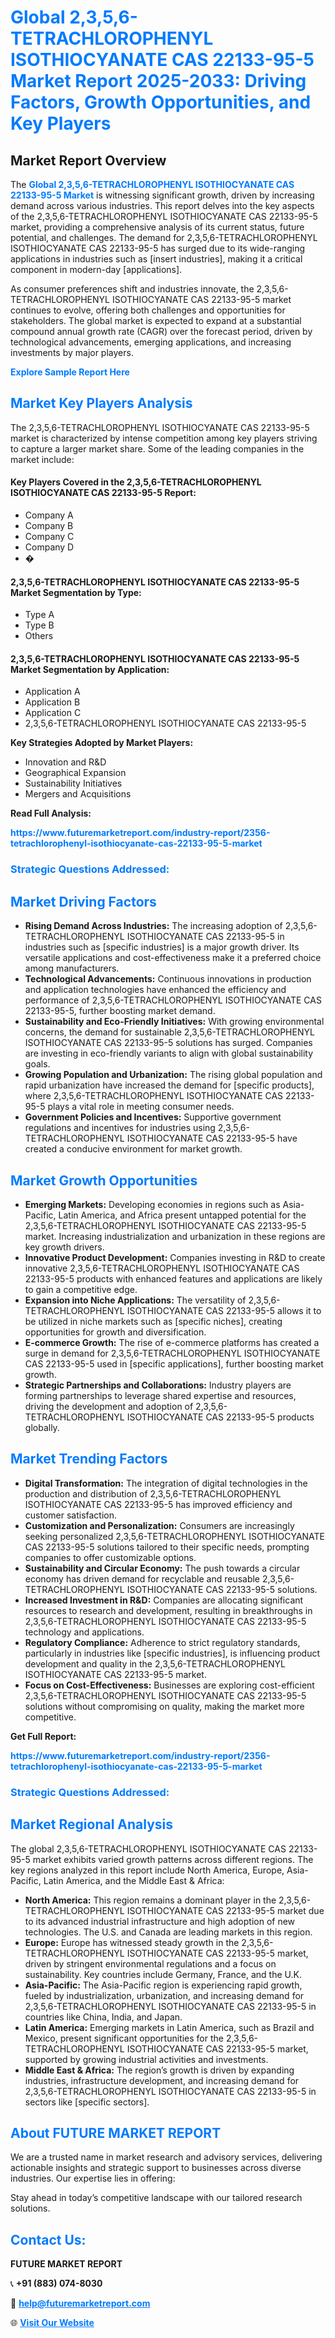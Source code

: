 <h1 style="color: #007BFF;">Global 2,3,5,6-TETRACHLOROPHENYL ISOTHIOCYANATE CAS 22133-95-5 Market Report 2025-2033: Driving Factors, Growth Opportunities, and Key Players</h1>

<section id="overview">
<h2>Market Report Overview</h2>
<p>The <a href="https://www.futuremarketreport.com/industry-report/2356-tetrachlorophenyl-isothiocyanate-cas-22133-95-5-market" style="color: #007BFF; text-decoration: none;"><strong>Global 2,3,5,6-TETRACHLOROPHENYL ISOTHIOCYANATE CAS 22133-95-5 Market</strong></a> is witnessing significant growth, driven by increasing demand across various industries. This report delves into the key aspects of the 2,3,5,6-TETRACHLOROPHENYL ISOTHIOCYANATE CAS 22133-95-5 market, providing a comprehensive analysis of its current status, future potential, and challenges. The demand for 2,3,5,6-TETRACHLOROPHENYL ISOTHIOCYANATE CAS 22133-95-5 has surged due to its wide-ranging applications in industries such as [insert industries], making it a critical component in modern-day [applications].</p>
<p>As consumer preferences shift and industries innovate, the 2,3,5,6-TETRACHLOROPHENYL ISOTHIOCYANATE CAS 22133-95-5 market continues to evolve, offering both challenges and opportunities for stakeholders. The global market is expected to expand at a substantial compound annual growth rate (CAGR) over the forecast period, driven by technological advancements, emerging applications, and increasing investments by major players.</p>
</section>

<section id="overview">
<p><a href="https://www.futuremarketreport.com/request-sample/reportId=119115" style="color: #007BFF; text-decoration: none;"><strong>Explore Sample Report Here</strong></a></p>
</section>

<section id="key-players">
<h2 style="color: #007BFF;">Market Key Players Analysis</h2>
<p>The 2,3,5,6-TETRACHLOROPHENYL ISOTHIOCYANATE CAS 22133-95-5 market is characterized by intense competition among key players striving to capture a larger market share. Some of the leading companies in the market include:</p>
<h4>Key Players Covered in the 2,3,5,6-TETRACHLOROPHENYL ISOTHIOCYANATE CAS 22133-95-5 Report:</h4>
<ul><li>Company A</li><li>Company B</li><li>Company C</li><li>Company D</li><li>�</li></ul>
<h4>2,3,5,6-TETRACHLOROPHENYL ISOTHIOCYANATE CAS 22133-95-5 Market Segmentation by Type:</h4>
<ul><li>Type A</li><li>Type B</li><li>Others</li></ul>

<h4>2,3,5,6-TETRACHLOROPHENYL ISOTHIOCYANATE CAS 22133-95-5 Market Segmentation by Application:</h4>
<ul><li>Application A</li><li>Application B</li><li>Application C</li><li>2,3,5,6-TETRACHLOROPHENYL ISOTHIOCYANATE CAS 22133-95-5</li></ul>
<p><strong>Key Strategies Adopted by Market Players:</strong></p>
<ul>
<li>Innovation and R&D</li>
<li>Geographical Expansion</li>
<li>Sustainability Initiatives</li>
<li>Mergers and Acquisitions</li>
</ul>
</section>

<section>
<p><strong>Read Full Analysis: </strong></p><a href="https://www.futuremarketreport.com/industry-report/2356-tetrachlorophenyl-isothiocyanate-cas-22133-95-5-market" style="color: #007BFF; text-decoration: none;"><strong>https://www.futuremarketreport.com/industry-report/2356-tetrachlorophenyl-isothiocyanate-cas-22133-95-5-market</strong></a>
<h3 style="color: #007BFF;">Strategic Questions Addressed:</h3>
</section>

<section id="driving-factors">
<h2 style="color: #007BFF;">Market Driving Factors</h2>
<ul>
<li><strong>Rising Demand Across Industries:</strong> The increasing adoption of 2,3,5,6-TETRACHLOROPHENYL ISOTHIOCYANATE CAS 22133-95-5 in industries such as [specific industries] is a major growth driver. Its versatile applications and cost-effectiveness make it a preferred choice among manufacturers.</li>
<li><strong>Technological Advancements:</strong> Continuous innovations in production and application technologies have enhanced the efficiency and performance of 2,3,5,6-TETRACHLOROPHENYL ISOTHIOCYANATE CAS 22133-95-5, further boosting market demand.</li>
<li><strong>Sustainability and Eco-Friendly Initiatives:</strong> With growing environmental concerns, the demand for sustainable 2,3,5,6-TETRACHLOROPHENYL ISOTHIOCYANATE CAS 22133-95-5 solutions has surged. Companies are investing in eco-friendly variants to align with global sustainability goals.</li>
<li><strong>Growing Population and Urbanization:</strong> The rising global population and rapid urbanization have increased the demand for [specific products], where 2,3,5,6-TETRACHLOROPHENYL ISOTHIOCYANATE CAS 22133-95-5 plays a vital role in meeting consumer needs.</li>
<li><strong>Government Policies and Incentives:</strong> Supportive government regulations and incentives for industries using 2,3,5,6-TETRACHLOROPHENYL ISOTHIOCYANATE CAS 22133-95-5 have created a conducive environment for market growth.</li>
</ul>
</section>

<section id="growth-opportunities">
<h2 style="color: #007BFF;">Market Growth Opportunities</h2>
<ul>
<li><strong>Emerging Markets:</strong> Developing economies in regions such as Asia-Pacific, Latin America, and Africa present untapped potential for the 2,3,5,6-TETRACHLOROPHENYL ISOTHIOCYANATE CAS 22133-95-5 market. Increasing industrialization and urbanization in these regions are key growth drivers.</li>
<li><strong>Innovative Product Development:</strong> Companies investing in R&D to create innovative 2,3,5,6-TETRACHLOROPHENYL ISOTHIOCYANATE CAS 22133-95-5 products with enhanced features and applications are likely to gain a competitive edge.</li>
<li><strong>Expansion into Niche Applications:</strong> The versatility of 2,3,5,6-TETRACHLOROPHENYL ISOTHIOCYANATE CAS 22133-95-5 allows it to be utilized in niche markets such as [specific niches], creating opportunities for growth and diversification.</li>
<li><strong>E-commerce Growth:</strong> The rise of e-commerce platforms has created a surge in demand for 2,3,5,6-TETRACHLOROPHENYL ISOTHIOCYANATE CAS 22133-95-5 used in [specific applications], further boosting market growth.</li>
<li><strong>Strategic Partnerships and Collaborations:</strong> Industry players are forming partnerships to leverage shared expertise and resources, driving the development and adoption of 2,3,5,6-TETRACHLOROPHENYL ISOTHIOCYANATE CAS 22133-95-5 products globally.</li>
</ul>
</section>

<section id="trending-factors">
<h2 style="color: #007BFF;">Market Trending Factors</h2>
<ul>
<li><strong>Digital Transformation:</strong> The integration of digital technologies in the production and distribution of 2,3,5,6-TETRACHLOROPHENYL ISOTHIOCYANATE CAS 22133-95-5 has improved efficiency and customer satisfaction.</li>
<li><strong>Customization and Personalization:</strong> Consumers are increasingly seeking personalized 2,3,5,6-TETRACHLOROPHENYL ISOTHIOCYANATE CAS 22133-95-5 solutions tailored to their specific needs, prompting companies to offer customizable options.</li>
<li><strong>Sustainability and Circular Economy:</strong> The push towards a circular economy has driven demand for recyclable and reusable 2,3,5,6-TETRACHLOROPHENYL ISOTHIOCYANATE CAS 22133-95-5 solutions.</li>
<li><strong>Increased Investment in R&D:</strong> Companies are allocating significant resources to research and development, resulting in breakthroughs in 2,3,5,6-TETRACHLOROPHENYL ISOTHIOCYANATE CAS 22133-95-5 technology and applications.</li>
<li><strong>Regulatory Compliance:</strong> Adherence to strict regulatory standards, particularly in industries like [specific industries], is influencing product development and quality in the 2,3,5,6-TETRACHLOROPHENYL ISOTHIOCYANATE CAS 22133-95-5 market.</li>
<li><strong>Focus on Cost-Effectiveness:</strong> Businesses are exploring cost-efficient 2,3,5,6-TETRACHLOROPHENYL ISOTHIOCYANATE CAS 22133-95-5 solutions without compromising on quality, making the market more competitive.</li>
</ul>
</section>

<section>
<p><strong>Get Full Report: </strong></p><a href="https://www.futuremarketreport.com/industry-report/2356-tetrachlorophenyl-isothiocyanate-cas-22133-95-5-market" style="color: #007BFF; text-decoration: none;"><strong>https://www.futuremarketreport.com/industry-report/2356-tetrachlorophenyl-isothiocyanate-cas-22133-95-5-market</strong></a>
<h3 style="color: #007BFF;">Strategic Questions Addressed:</h3>
</section>


<section id="regional-analysis">
<h2 style="color: #007BFF;">Market Regional Analysis</h2>
<p>The global 2,3,5,6-TETRACHLOROPHENYL ISOTHIOCYANATE CAS 22133-95-5 market exhibits varied growth patterns across different regions. The key regions analyzed in this report include North America, Europe, Asia-Pacific, Latin America, and the Middle East & Africa:</p>
<ul>
<li><strong>North America:</strong> This region remains a dominant player in the 2,3,5,6-TETRACHLOROPHENYL ISOTHIOCYANATE CAS 22133-95-5 market due to its advanced industrial infrastructure and high adoption of new technologies. The U.S. and Canada are leading markets in this region.</li>
<li><strong>Europe:</strong> Europe has witnessed steady growth in the 2,3,5,6-TETRACHLOROPHENYL ISOTHIOCYANATE CAS 22133-95-5 market, driven by stringent environmental regulations and a focus on sustainability. Key countries include Germany, France, and the U.K.</li>
<li><strong>Asia-Pacific:</strong> The Asia-Pacific region is experiencing rapid growth, fueled by industrialization, urbanization, and increasing demand for 2,3,5,6-TETRACHLOROPHENYL ISOTHIOCYANATE CAS 22133-95-5 in countries like China, India, and Japan.</li>
<li><strong>Latin America:</strong> Emerging markets in Latin America, such as Brazil and Mexico, present significant opportunities for the 2,3,5,6-TETRACHLOROPHENYL ISOTHIOCYANATE CAS 22133-95-5 market, supported by growing industrial activities and investments.</li>
<li><strong>Middle East & Africa:</strong> The region’s growth is driven by expanding industries, infrastructure development, and increasing demand for 2,3,5,6-TETRACHLOROPHENYL ISOTHIOCYANATE CAS 22133-95-5 in sectors like [specific sectors].</li>
</ul>
</section>

<footer>
<h2 style="color: #007BFF;">About FUTURE MARKET REPORT</h2>
<p>We are a trusted name in market research and advisory services, delivering actionable insights and strategic support to businesses across diverse industries. Our expertise lies in offering:</p>

<p>Stay ahead in today’s competitive landscape with our tailored research solutions.</p>

<h2 style="color: #007BFF;">Contact Us:</h2>
<p><strong>FUTURE MARKET REPORT</strong></p>
<p>📞 <strong>+91 (883) 074-8030</strong></p>
<p>📧 <strong><a href="mailto:help@futuremarketreport.com" style="color: #007BFF;">help@futuremarketreport.com</a></strong></p>
<p>🌐 <strong><a href="https://www.futuremarketreport.com/" style="color: #007BFF;">Visit Our Website</a></strong></p>
</footer>